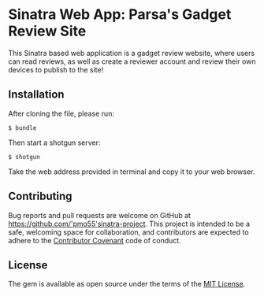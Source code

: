 # Sinatra Web App: Parsa's Gadget Review Site

This Sinatra based web application is a gadget review website, where users can read reviews, as well as create a reviewer account and review their own devices to publish to the site! 

## Installation

After cloning the file, please run:

    $ bundle

Then start a shotgun server:

    $ shotgun

Take the web address provided in terminal and copy it to your web browser.

## Contributing

Bug reports and pull requests are welcome on GitHub at https://github.com/'pmo55'sinatra-project. This project is intended to be a safe, welcoming space for collaboration, and contributors are expected to adhere to the [Contributor Covenant](http://contributor-covenant.org) code of conduct.

## License

The gem is available as open source under the terms of the [MIT License](https://opensource.org/licenses/MIT).
